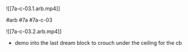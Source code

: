 

![[7a-c-03.1.arb.mp4]]

#arb #7a #7a-c-03



![[7a-c-03.2.arb.mp4]]

* demo into the last dream block to crouch under the ceiling for the cb

